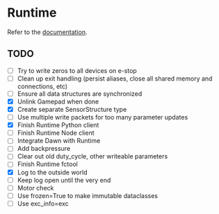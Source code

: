 # Runtime

Refer to the [documentation](docs).

## TODO

- [ ] Try to write zeros to all devices on e-stop
- [ ] Clean up exit handling (persist aliases, close all shared memory and connections, etc)
- [ ] Ensure all data structures are synchronized
- [x] Unlink Gamepad when done
- [x] Create separate SensorStructure type
- [ ] Use multiple write packets for too many parameter updates
- [x] Finish Runtime Python client
- [ ] Finish Runtime Node client
- [ ] Integrate Dawn with Runtime
- [ ] Add backpressure
- [ ] Clear out old duty_cycle, other writeable parameters
- [ ] Finish Runtime fctool
- [x] Log to the outside world
- [ ] Keep log open until the very end
- [ ] Motor check
- [ ] Use frozen=True to make immutable dataclasses
- [ ] Use exc_info=exc
